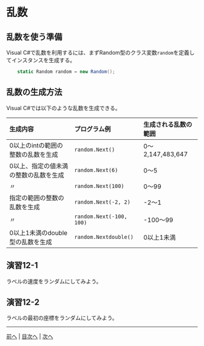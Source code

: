 # 乱数
## 乱数を使う準備
Visual C#で乱数を利用するには、まずRandom型のクラス変数`random`を定義してインスタンスを生成する。

```cs
    static Random random = new Random();
```

## 乱数の生成方法
Visual C#では以下のような乱数を生成できる。

|生成内容|プログラム例|生成される乱数の範囲|
|:-------|:-----------|:-------------------|
|0以上のintの範囲の整数の乱数を生成|`random.Next()`|0～2,147,483,647|
|0以上、指定の値未満の整数の乱数を生成|`random.Next(6)`|0～5|
|〃|`random.Next(100)`|0～99|
|指定の範囲の整数の乱数を生成|`random.Next(-2, 2)`|-2～1|
|〃|`random.Next(-100, 100)`|-100～99|
|0以上1未満のdouble型の乱数を生成|`random.Nextdouble()`|0以上1未満|

## 演習12-1
ラベルの速度をランダムにしてみよう。

## 演習12-2
ラベルの最初の座標をランダムにしてみよう。

---

[前へ](11.md) | [目次へ](README.md#%E7%9B%AE%E6%AC%A1) | [次へ](13.md)
